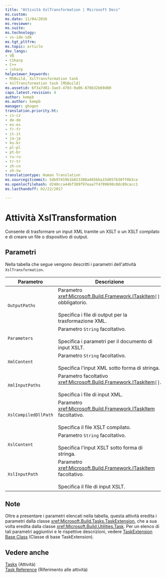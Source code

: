 ```yaml
---
title: "Attività XslTransformation | Microsoft Docs"
ms.custom: 
ms.date: 11/04/2016
ms.reviewer: 
ms.suite: 
ms.technology:
- vs-ide-sdk
ms.tgt_pltfrm: 
ms.topic: article
dev_langs:
- VB
- CSharp
- C++
- jsharp
helpviewer_keywords:
- MSBuild, XslTransformation task
- XslTransformation task [MSBuild]
ms.assetid: 6f3a7d81-3ae3-4703-9a06-870b32b69d80
caps.latest.revision: 4
author: kempb
ms.author: kempb
manager: ghogen
translation.priority.ht:
- cs-cz
- de-de
- es-es
- fr-fr
- it-it
- ja-jp
- ko-kr
- pl-pl
- pt-br
- ru-ru
- tr-tr
- zh-cn
- zh-tw
translationtype: Human Translation
ms.sourcegitcommit: 5db97d19b1b823388a465bba15d057b30ff0b3ce
ms.openlocfilehash: d240cca44bf389f97eaa7f4709690c0dc89cacc1
ms.lasthandoff: 02/22/2017

---
```

# <a name="xsltransformation-task"></a>Attività XslTransformation
Consente di trasformare un input XML tramite un XSLT o un XSLT compilato e di creare un file o dispositivo di output.  
  
## <a name="parameters"></a>Parametri  
 Nella tabella che segue vengono descritti i parametri dell'attività `XslTransformation`.  
  
|Parametro|Descrizione|  
|---------------|-----------------|  
|`OutputPaths`|Parametro <xref:Microsoft.Build.Framework.ITaskItem>`[]` obbligatorio.<br /><br /> Specifica i file di output per la trasformazione XML.|  
|`Parameters`|Parametro `String` facoltativo.<br /><br /> Specifica i parametri per il documento di input XSLT.|  
|`XmlContent`|Parametro `String` facoltativo.<br /><br /> Specifica l'input XML sotto forma di stringa.|  
|`XmlInputPaths`|Parametro facoltativo <xref:Microsoft.Build.Framework.ITaskItem>`[]`.<br /><br /> Specifica i file di input XML.|  
|`XslCompiledDllPath`|Parametro <xref:Microsoft.Build.Framework.ITaskItem> facoltativo.<br /><br /> Specifica il file XSLT compilato.|  
|`XslContent`|Parametro `String` facoltativo.<br /><br /> Specifica l'input XSLT sotto forma di stringa.|  
|`XslInputPath`|Parametro <xref:Microsoft.Build.Framework.ITaskItem> facoltativo.<br /><br /> Specifica il file di input XSLT.|  
  
## <a name="remarks"></a>Note  
 Oltre a presentare i parametri elencati nella tabella, questa attività eredita i parametri dalla classe <xref:Microsoft.Build.Tasks.TaskExtension>, che a sua volta eredita dalla classe <xref:Microsoft.Build.Utilities.Task>. Per un elenco di tali parametri aggiuntivi e le rispettive descrizioni, vedere [TaskExtension Base Class](../msbuild/taskextension-base-class.md) (Classe di base TaskExtension).  
  
## <a name="see-also"></a>Vedere anche  
 [Tasks](../msbuild/msbuild-tasks.md)  (Attività)  
 [Task Reference](../msbuild/msbuild-task-reference.md) (Riferimento alle attività)
